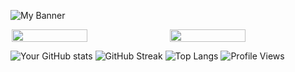 ![My Banner](https://github.com/wmohseni7/wmohseni7/blob/main/assets/images/45044791_9105998.png)

<div style="display: flex; justify-content: center; align-items: left; flex-wrap: wrap;">
  <img align="left" src="https://github-readme-stats.vercel.app/api?username=wmohseni7&show_icons=true&theme=radical" width="49%"/>
  <img align="right" src="https://github-readme-streak-stats.herokuapp.com/?user=wmohseni7&theme=dark" width="49%"/>
</div>

![Your GitHub stats](https://github-readme-stats.vercel.app/api?username=wmohseni7&show_icons=true&theme=radical&width=400)
![GitHub Streak](https://github-readme-streak-stats.herokuapp.com/?user=wmohseni7&theme=dark&width=380)
![Top Langs](https://github-readme-stats.vercel.app/api/top-langs/?username=wmohseni7&layout=compact)
![Profile Views](https://komarev.com/ghpvc/?username=wmohseni7)

